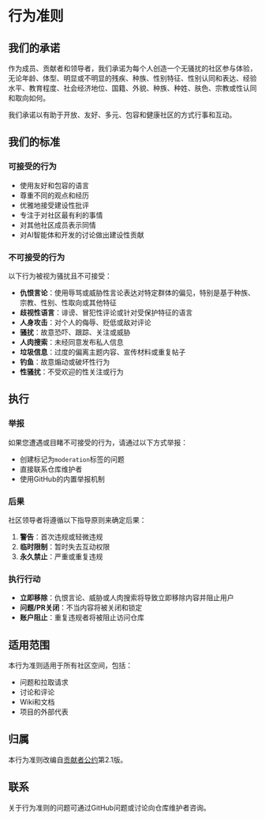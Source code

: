 # 行为准则

## 我们的承诺

作为成员、贡献者和领导者，我们承诺为每个人创造一个无骚扰的社区参与体验，无论年龄、体型、明显或不明显的残疾、种族、性别特征、性别认同和表达、经验水平、教育程度、社会经济地位、国籍、外貌、种族、种姓、肤色、宗教或性认同和取向如何。

我们承诺以有助于开放、友好、多元、包容和健康社区的方式行事和互动。

## 我们的标准

### 可接受的行为

- 使用友好和包容的语言
- 尊重不同的观点和经历
- 优雅地接受建设性批评
- 专注于对社区最有利的事情
- 对其他社区成员表示同情
- 对AI智能体和开发的讨论做出建设性贡献

### 不可接受的行为

以下行为被视为骚扰且不可接受：

- **仇恨言论**：使用辱骂或威胁性言论表达对特定群体的偏见，特别是基于种族、宗教、性别、性取向或其他特征
- **歧视性语言**：诽谤、冒犯性评论或针对受保护特征的语言
- **人身攻击**：对个人的侮辱、贬低或敌对评论
- **骚扰**：故意恐吓、跟踪、关注或威胁
- **人肉搜索**：未经同意发布私人信息
- **垃圾信息**：过度的偏离主题内容、宣传材料或重复帖子
- **钓鱼**：故意煽动或破坏性行为
- **性骚扰**：不受欢迎的性关注或行为

## 执行

### 举报

如果您遭遇或目睹不可接受的行为，请通过以下方式举报：
- 创建标记为`moderation`标签的问题
- 直接联系仓库维护者
- 使用GitHub的内置举报机制

### 后果

社区领导者将遵循以下指导原则来确定后果：

1. **警告**：首次违规或轻微违规
2. **临时限制**：暂时失去互动权限
3. **永久禁止**：严重或重复违规

### 执行行动

- **立即移除**：仇恨言论、威胁或人肉搜索将导致立即移除内容并阻止用户
- **问题/PR关闭**：不当内容将被关闭和锁定
- **账户阻止**：重复违规者将被阻止访问仓库

## 适用范围

本行为准则适用于所有社区空间，包括：
- 问题和拉取请求
- 讨论和评论
- Wiki和文档
- 项目的外部代表

## 归属

本行为准则改编自[贡献者公约](https://www.contributor-covenant.org/)第2.1版。

## 联系

关于行为准则的问题可通过GitHub问题或讨论向仓库维护者咨询。